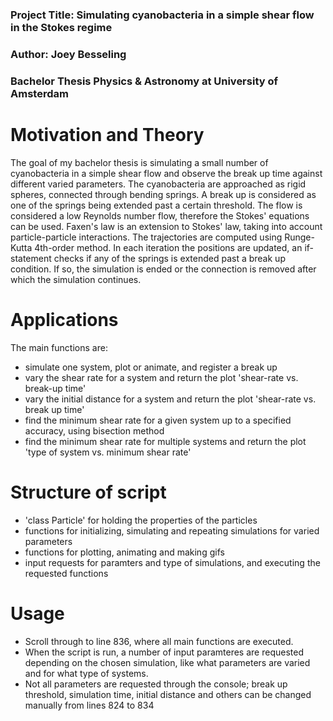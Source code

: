 ### Project Title: Simulating cyanobacteria in a simple shear flow in the Stokes regime
### Author: Joey Besseling
### Bachelor Thesis Physics & Astronomy at University of Amsterdam

# Motivation and Theory
The goal of my bachelor thesis is simulating a small number of cyanobacteria in a simple shear flow and observe the break up time against different varied parameters. The cyanobacteria are approached as rigid spheres, connected through bending springs.  A break up is considered as one of the springs being extended past a certain threshold. The flow is considered a low Reynolds number flow, therefore the Stokes' equations can be used. Faxen's law is an extension to Stokes' law, taking into account particle-particle interactions. The trajectories are computed using Runge-Kutta 4th-order method. In each iteration the positions are updated, an if-statement checks if any of the springs is extended past a break up condition. If so, the simulation is ended or the connection is removed after which the simulation continues.

# Applications
The main functions are:
- simulate one system, plot or animate, and register a break up
- vary the shear rate for a system and return the plot 'shear-rate vs. break-up time'
- vary the initial distance for a system and return the plot 'shear-rate vs. break up time'
- find the minimum shear rate for a given system up to a specified accuracy, using bisection method
- find the minimum shear rate for multiple systems and return the plot 'type of system vs. minimum shear rate'

# Structure of script
- 'class Particle' for holding the properties of the particles
- functions for initializing, simulating and repeating simulations for varied parameters
- functions for plotting, animating and making gifs
- input requests for paramters and type of simulations, and executing the requested functions

# Usage
- Scroll through to line 836, where all main functions are executed.
- When the script is run, a number of input paramteres are requested depending on the chosen simulation, like what parameters are varied and for what type of systems.
- Not all parameters are requested through the console; break up threshold, simulation time, initial distance and others can be changed manually from lines 824 to 834